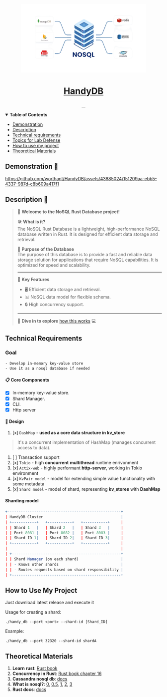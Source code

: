 <!-- Here is the main logo and name of your project -->

<p align="center">
  <a href="resources/nosql.png">
    <picture>
      <img src="resources/nosql.png" height="220">
    </picture>
    <h1 align="center">HandyDB</h1>
  </a>
</p>


<!-- Here are some cool labels for your project, delete those, that you don't need -->

<p align="center">
   <a aria-label="Translation to Russian" href="./README_RU.md">
      <img alt="" src="https://img.shields.io/badge/translation-RU-4A90E2?style=for-the-badge&labelColor=000000&color=FFFFA0">
   </a>
   <a aria-label="Repo size" href="https://github.com/worthant/labs-template-repository">
    <img alt="" src="https://img.shields.io/github/repo-size/worthant/labs-template-repository?style=for-the-badge&logo=github&labelColor=000000&color=0DFFFF">
  </a>
  <a aria-label="Rust Version" href="https://www.rust-lang.org/">
    <img alt="" src="https://img.shields.io/badge/Rust-1.73.0-000000?style=for-the-badge&labelColor=000000&color=FFDFAF">
  </a>
  <a aria-label="License" href="./LICENSE">
    <img alt="" src="https://img.shields.io/github/license/worthant/labs-template-repository?style=for-the-badge&labelColor=000000&color=33FFC1">
  </a>
</p>



<details open>
   <summary><b>Table of Contents</b></summary>

- [Demonstration](#demo)
- [Description](#descr)
- [Technical requirements](#requirements)
- [Topics for Lab Defense](#defense)
- [How to use my project](#user-manual)
- [Theoretical Materials](#theoretical-materials)

</details>

<a id="demo"></a>

## Demonstration 🎥

https://github.com/worthant/HandyDB/assets/43885024/151209aa-ebb5-4337-987d-c8b609a417f1

<a id="descr"></a>

## Description 📝

> 👋 **Welcome to the NoSQL Rust Database project!**
>
> 🛠 **What is it?**  
> The NoSQL Rust Database is a lightweight, high-performance NoSQL database written in Rust. It is designed for efficient data storage and retrieval.
>
> 🎯 **Purpose of the Database**  
> The purpose of this database is to provide a fast and reliable data storage solution for applications that require NoSQL capabilities. It is optimized for speed and scalability.
>
> ---
>
> 📌 **Key Features**
>
> - 🖥 Efficient data storage and retrieval.
> - 📊 NoSQL data model for flexible schema.
> - 🔒 High concurrency support.
>
> ---
>
> 🚀 **Dive in to explore** [how this works](#user-manual) 💻

<a id="requirements"></a>

## Technical Requirements

### Goal

    - Develop in-memory key-value store  
    - Use it as a nosql database if needed

#### 📋 Core Components

- [x] In-memory key-value store.
- [x] Shard Manager.
- [x] CLI.
- [x] Http server

#### 🎨 Design

1. [x] `DashMap` - **used as a core data structure in kv_store**

> It's a concurrent implementation of HashMap (manages concurrent access to data).

1. [ ] Transaction support
1. [x] `Tokio` - high **concurrent** **multithread** runtime enrivonment
1. [x] `Actix-web` - highly performant **http-server**, working in Tokio environment
1. [x] `KvPair model` - model for extending simple value functionality with some metadata
1. [x] `Shard model` - model of shard, representing **kv_stores** with **DashMap**

#### Sharding model

```r
+---------------------------------------------------+
| HandyDB Cluster                                   |
| +-----------+   +-----------+   +-----------+     |
| | Shard 1   |   | Shard 2   |   | Shard 3   |     |
| | Port 8081 |   | Port 8082 |   | Port 8083 |     |
| | Shard ID 1|   | Shard ID 2|   | Shard ID 3|     |
| +-----------+   +-----------+   +-----------+     |
|                                                   |
| +-------------------------------------------------+
| | Shard Manager (on each shard)                   |
| | - Knows other shards                            |
| | - Routes requests based on shard responsibility |
| +-------------------------------------------------+
```

<a id="user-manual"></a>

## How to Use My Project

Just download latest release and execute it

Usage for creating a shard:

```shell
./handy_db --port <port> --shard-id [Shard_ID]
```

Example:

```shell
./handy_db --port 32320 --shard-id shardA
```

<a id="theory"></a>

## Theoretical Materials

1. **Learn rust**: [Rust book](https://rust-book.cs.brown.edu/ch01-01-installation.html)
2. **Concurrency in Rust**: [Rust book chapter 16](https://rust-book.cs.brown.edu/ch16-00-concurrency.html)
3. **Cassandra nosql db**: [docs](https://cassandra.apache.org/_/cassandra-basics.html)
4. **What is nosql?**: [0](https://www.geeksforgeeks.org/types-of-nosql-databases/), [0.5](https://blazeclan.com/blog/dive-deep-types-nosql-databases/), [1](https://www.mongodb.com/nosql-explained), [2](https://javatechonline.com/types-of-nosql-databases-and-examples/#:~:text=Some%20examples%20of%20popular%20NoSQL,Riak%20are%20key%2Dvalue%20databases.), [3](https://www.spiceworks.com/tech/artificial-intelligence/articles/what-is-nosql/)
5. **Rust docs**: [docs](https://doc.rust-lang.org/std/index.html)
